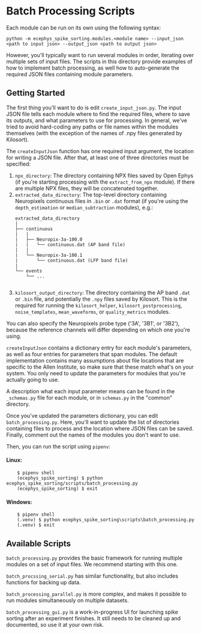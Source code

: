 # Batch Processing Scripts

Each module can be run on its own using the following syntax:

```
python -m ecephys_spike_sorting.modules.<module name> --input_json <path to input json> --output_json <path to output json>
```

However, you'll typically want to run several modules in order, iterating over multiple sets of input files. The scripts in this directory provide examples of how to implement batch processing, as well how to auto-generate the required JSON files containing module parameters.

## Getting Started

The first thing you'll want to do is edit `create_input_json.py`. The input JSON file tells each module where to find the required files, where to save its outputs, and what parameters to use for processing. In general, we've tried to avoid hard-coding any paths or file names within the modules themselves (with the exception of the names of .npy files generated by Kilosort).

The `createInputJson` function has one required input argument, the location for writing a JSON file. After that, at least one of three directories must be specified:
1. `npx_directory`: The directory containing NPX files saved by Open Ephys (if you're starting processing with the `extract_from_npx` module). If there are multiple NPX files, they will be concatenated together.
2. `extracted_data_directory`: The top-level directory containing Neuropixels continuous files in `.bin` or `.dat` format (if you're using the `depth_estimation` or `median_subtraction` modules), e.g.:
    ```
    extracted_data_directory
    |
    ├── continuous
    |   |   
    |   ├── Neuropix-3a-100.0
    |   |   └── continuous.dat (AP band file)
    |   |
    |   └── Neuropix-3a-100.1
    |       └── continuous.dat (LFP band file)
    |
    └── events
        └── ...
      
    ```
3. `kilosort_output_directory`: The directory containing the AP band `.dat` or `.bin` file, and potentially the `.npy` files saved by Kilosort. This is the required for running the `kilosort_helper`, `kilosort_postprocessing`, `noise_templates`, `mean_waveforms`, or `quality_metrics` modules.

You can also specify the Neuropixels probe type ('3A', '3B1', or '3B2'), because the reference channels will differ depending on which one you're using.

`createInputJson` contains a dictionary entry for each module's parameters, as well as four entries for parameters that span modules. The default implementation contains many assumptions about file locations that are specific to the Allen Institute, so make sure that these match what's on your system. You only need to update the parameters for modules that you're actually going to use.

A description what each input parameter means can be found in the `_schemas.py` file for each module, or in `schemas.py` in the "common" directory.

Once you've updated the parameters dictionary, you can edit `batch_processing.py`. Here, you'll want to update the list of directories containing files to process and the location where JSON files can be saved. Finally, comment out the names of the modules you don't want to use.

Then, you can run the script using `pipenv`:

#### Linux:

```shell
    $ pipenv shell
    (ecephys_spike_sorting) $ python ecephys_spike_sorting/scripts/batch_processing.py
    (ecephys_spike_sorting) $ exit
```

#### Windows:

```shell
    $ pipenv shell
    (.venv) $ python ecephys_spike_sorting\scripts\batch_processing.py
    (.venv) $ exit
```

## Available Scripts

`batch_processing.py` provides the basic framework for running multiple modules on a set of input files. We recommend starting with this one.

`batch_procssing_serial.py` has similar functionality, but also includes functions for backing up data.

`batch_processing_parallel.py` is more complex, and makes it possible to run modules simultaneously on multiple datasets.

`batch_processing_gui.py` is a work-in-progress UI for launching spike sorting after an experiment finishes. It still needs to be cleaned up and documented, so use it at your own risk.



